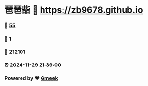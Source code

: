 # 琶琶啙 :link: https://zb9678.github.io 
### :page_facing_up: [55](https://zb9678.github.io/tag.html) 
### :speech_balloon: 1 
### :hibiscus: 212101 
### :alarm_clock: 2024-11-29 21:39:00 
### Powered by :heart: [Gmeek](https://github.com/Meekdai/Gmeek)
